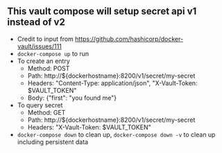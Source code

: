 ## This vault compose will setup secret api v1 instead of v2
- Credit to input from https://github.com/hashicorp/docker-vault/issues/111
- `docker-compose up` to run
- To create an entry
    - Method: POST
    - Path: http://${dockerhostname}:8200/v1/secret/my-secret
    - Headers: "Content-Type: application/json", "X-Vault-Token: $VAULT_TOKEN"
    - Body: {"first": "you found me"}
- To query secret
    - Method: GET
    - Path: http://${dockerhostname}:8200/v1/secret/my-secret
    - Headers: "X-Vault-Token: $VAULT_TOKEN"
- `docker-compose down` to clean up, `docker-compose down -v` to clean up including persistent data
